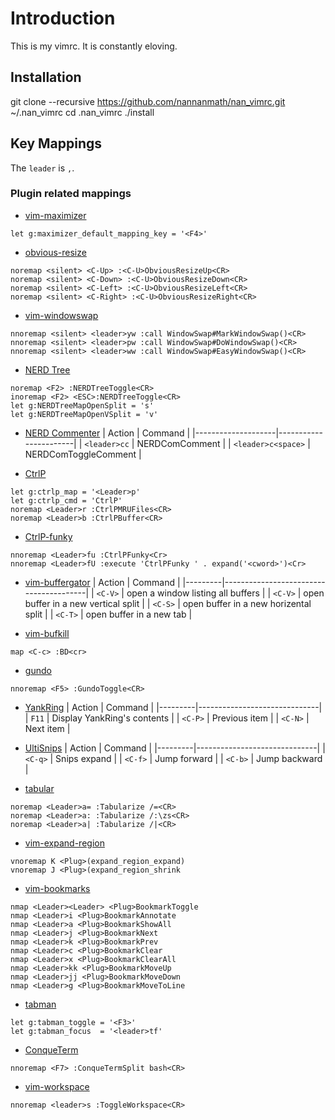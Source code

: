 # Introduction

This is my vimrc. It is constantly eloving.

## Installation

git clone --recursive https://github.com/nannanmath/nan_vimrc.git ~/.nan_vimrc
    cd .nan_vimrc
./install

## Key Mappings

The `leader` is `,`.

### Plugin related mappings

* [vim-maximizer][]
```viml
let g:maximizer_default_mapping_key = '<F4>'
```

* [obvious-resize][]
```viml
noremap <silent> <C-Up> :<C-U>ObviousResizeUp<CR>
noremap <silent> <C-Down> :<C-U>ObviousResizeDown<CR>
noremap <silent> <C-Left> :<C-U>ObviousResizeLeft<CR>
noremap <silent> <C-Right> :<C-U>ObviousResizeRight<CR>
```

* [vim-windowswap][]
```viml
nnoremap <silent> <leader>yw :call WindowSwap#MarkWindowSwap()<CR>
nnoremap <silent> <leader>pw :call WindowSwap#DoWindowSwap()<CR>
nnoremap <silent> <leader>ww :call WindowSwap#EasyWindowSwap()<CR>
```

* [NERD Tree][]
```viml
noremap <F2> :NERDTreeToggle<CR>
inoremap <F2> <ESC>:NERDTreeToggle<CR>
let g:NERDTreeMapOpenSplit = 's'
let g:NERDTreeMapOpenVSplit = 'v'
```

* [NERD Commenter][]
|       Action       |        Command        |
|--------------------|-----------------------|
|    `<leader>cc`    |     NERDComComment    |
| `<leader>c<space>` |  NERDComToggleComment |

* [CtrlP][]
```viml
let g:ctrlp_map = '<Leader>p'
let g:ctrlp_cmd = 'CtrlP'
noremap <Leader>r :CtrlPMRUFiles<CR>
noremap <Leader>b :CtrlPBuffer<CR>
```

* [CtrlP-funky][]
```viml
nnoremap <Leader>fu :CtrlPFunky<Cr>
nnoremap <Leader>fU :execute 'CtrlPFunky ' . expand('<cword>')<Cr>
```

* [vim-buffergator][]
| Action  |                 Command                |
|---------|----------------------------------------|
| `<C-V>` |  open a window listing all buffers     |
| `<C-V>` |  open buffer in a new vertical split   |
| `<C-S>` |  open buffer in a new horizental split |
| `<C-T>` |  open buffer in a new tab              |

* [vim-bufkill][]
```viml
map <C-c> :BD<cr>
```

* [gundo][]
```viml
nnoremap <F5> :GundoToggle<CR>
```

* [YankRing][]
| Action  |            Command           |
|---------|------------------------------|
|  `F11`  |  Display YankRing's contents |
| `<C-P>` |  Previous item               |
| `<C-N>` |  Next item                   |

* [UltiSnips][]
| Action  |            Command           |
|---------|------------------------------|
| `<C-q>` |  Snips expand                |
| `<C-f>` |  Jump forward                |
| `<C-b>` |  Jump backward               |

* [tabular][]
```viml
noremap <Leader>a= :Tabularize /=<CR>
noremap <Leader>a: :Tabularize /:\zs<CR>
noremap <Leader>a| :Tabularize /|<CR>
```

* [vim-expand-region][]
```viml
vnoremap K <Plug>(expand_region_expand)
vnoremap J <Plug>(expand_region_shrink
```

* [vim-bookmarks][]
```viml
nmap <Leader><Leader> <Plug>BookmarkToggle
nmap <Leader>i <Plug>BookmarkAnnotate
nmap <Leader>a <Plug>BookmarkShowAll
nmap <Leader>j <Plug>BookmarkNext
nmap <Leader>k <Plug>BookmarkPrev
nmap <Leader>c <Plug>BookmarkClear
nmap <Leader>x <Plug>BookmarkClearAll
nmap <Leader>kk <Plug>BookmarkMoveUp
nmap <Leader>jj <Plug>BookmarkMoveDown
nmap <Leader>g <Plug>BookmarkMoveToLine
```

* [tabman][]
```viml
let g:tabman_toggle = '<F3>'
let g:tabman_focus  = '<leader>tf'
```

* [ConqueTerm][]
```viml
nnoremap <F7> :ConqueTermSplit bash<CR>
```

* [vim-workspace][]
```viml
nnoremap <leader>s :ToggleWorkspace<CR>
```


  [vim-maximizer]: https://github.com/szw/vim-maximizer
  [obvious-resize]: https://github.com/talek/obvious-resize
  [vim-windowswap]: https://github.com/wesq3/vim-windowswap
  [NERD Tree]: https://github.com/scrooloose/nerdtree
  [NERD Commenter]: https://github.com/scrooloose/nerdcommenter
  [CtrlP]: https://github.com/kien/ctrlp.vim
  [CtrlP-funky]: https://github.com/tacahiroy/ctrlp-funky
  [vim-buffergator]: https://github.com/jeetsukumaran/vim-buffergator
  [vim-bufkill]: https://github.com/qpkorr/vim-bufkill
  [gundo]: https://github.com/sjl/gundo.vim
  [YankRing]: https://github.com/vim-scripts/YankRing.vim
  [UltiSnips]: https://github.com/sirver/ultisnips
  [tabular]: https://github.com/godlygeek/tabular
  [vim-expand-region]: https://github.com/terryma/vim-expand-region
  [vim-bookmarks]: https://github.com/mattesgroeger/vim-bookmarks
  [tabman]: https://github.com/kien/tabman.vim
  [ConqueTerm]: https://github.com/rosenfeld/conque-term
  [vim-workspace]: https://github.com/thaerkh/vim-workspace